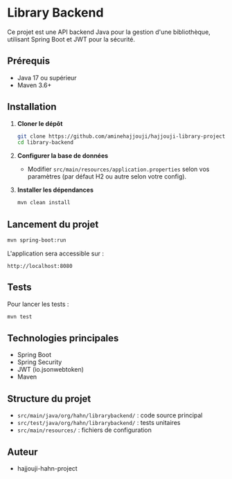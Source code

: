 # Library Backend

Ce projet est une API backend Java pour la gestion d'une bibliothèque, utilisant Spring Boot et JWT pour la sécurité.

## Prérequis
- Java 17 ou supérieur
- Maven 3.6+

## Installation
1. **Cloner le dépôt**
   ```bash
   git clone https://github.com/aminehajjouji/hajjouji-library-project.git
   cd library-backend
   ```
2. **Configurer la base de données**
   - Modifier `src/main/resources/application.properties` selon vos paramètres (par défaut H2 ou autre selon votre config).

3. **Installer les dépendances**
   ```bash
   mvn clean install
   ```

## Lancement du projet
```bash
mvn spring-boot:run
```

L'application sera accessible sur :
```
http://localhost:8080
```

## Tests
Pour lancer les tests :
```bash
mvn test
```

## Technologies principales
- Spring Boot
- Spring Security
- JWT (io.jsonwebtoken)
- Maven

## Structure du projet
- `src/main/java/org/hahn/librarybackend/` : code source principal
- `src/test/java/org/hahn/librarybackend/` : tests unitaires
- `src/main/resources/` : fichiers de configuration

## Auteur
- hajjouji-hahn-project

